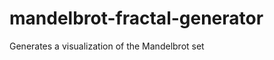 mandelbrot-fractal-generator
============================

Generates a visualization of the Mandelbrot set